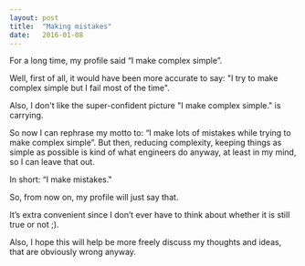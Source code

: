 ```yaml
---
layout: post
title:  "Making mistakes"
date:   2016-01-08
---
```


For a long time, my profile said “I make complex simple”.

Well, first of all, it would have been more accurate to say: "I try to make complex simple but I fail most of the time".

Also, I don't like the super-confident picture "I make complex simple." is carrying.

So now I can rephrase my motto to: “I make lots of mistakes while trying to make complex simple”. But then, reducing complexity, keeping things as simple as possible is kind of what engineers do anyway, at least in my mind, so I can leave that out.

In short: “I make mistakes."

So, from now on, my profile will just say that.

It’s extra convenient since I don’t ever have to think about whether it is still true or not ;).

Also, I hope this will help be more freely discuss my thoughts and ideas, that are obviously wrong anyway.
